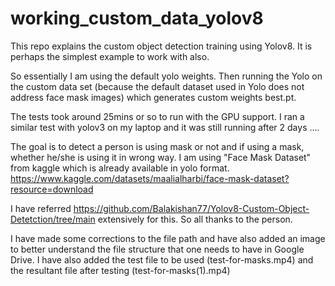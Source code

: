 # working_custom_data_yolov8

This repo explains the custom object detection training using Yolov8. 
It is perhaps the simplest example to work with also. 

So essentially I am using the default yolo weights.
Then running the Yolo on the custom data set (because the default dataset used in Yolo does not address face mask images) which generates custom weights best.pt. 

The tests took around 25mins or so to run with the GPU support.
I ran a similar test with yolov3 on my laptop and it was still running after 2 days ....

The goal is to detect a person is using mask or not and if using a mask, whether he/she is using it in wrong way. 
I am using "Face Mask Dataset" from kaggle which is already available in yolo format. https://www.kaggle.com/datasets/maalialharbi/face-mask-dataset?resource=download

I have referred https://github.com/Balakishan77/Yolov8-Custom-Object-Detetction/tree/main extensively for this. So all thanks to the person.

I have made some corrections to the file path and have also added an image to better understand the file structure that one needs to have in Google Drive.
I have also added the test file to be used (test-for-masks.mp4) and the resultant file after testing (test-for-masks(1).mp4)
